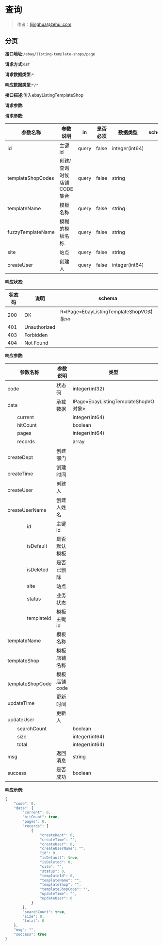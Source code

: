 # 查询

> 作者：lijinghua@zehui.com

## 分页


**接口地址**:`/ebay/listing-template-shops/page`


**请求方式**:`GET`


**请求数据类型**:`*`


**响应数据类型**:`*/*`


**接口描述**:传入ebayListingTemplateShop


**请求参数**:


**请求参数**:


| 参数名称 | 参数说明 | in    | 是否必须 | 数据类型 | schema |
| -------- | -------- | ----- | -------- | -------- | ------ |
|id|主键id|query|false|integer(int64)||
|templateShopCodes|创建/查询时候店铺CODE集合|query|false|string||
|templateName|模板名称|query|false|string||
|fuzzyTemplateName|模糊的模板名称|query|false|string||
|site|站点|query|false|string||
|createUser|创建人|query|false|integer(int64)|||


**响应状态**:


| 状态码 | 说明 | schema |
| -------- | -------- | ----- | 
|200|OK|R«IPage«EbayListingTemplateShopVO对象»»|
|401|Unauthorized||
|403|Forbidden||
|404|Not Found|||


**响应参数**:


| 参数名称 | 参数说明 | 类型 | schema |
| -------- | -------- | ----- |----- | 
|code|状态码|integer(int32)|integer(int32)|
|data|承载数据|IPage«EbayListingTemplateShopVO对象»|IPage«EbayListingTemplateShopVO对象»|
|&emsp;&emsp;current||integer(int64)||
|&emsp;&emsp;hitCount||boolean||
|&emsp;&emsp;pages||integer(int64)||
|&emsp;&emsp;records||array|EbayListingTemplateShopVO对象|
|&emsp;&emsp;&emsp;&emsp;createDept|创建部门||false|integer(int64)||
|&emsp;&emsp;&emsp;&emsp;createTime|创建时间||false|string(date-time)||
|&emsp;&emsp;&emsp;&emsp;createUser|创建人||false|integer(int64)||
|&emsp;&emsp;&emsp;&emsp;createUserName|创建人姓名||false|string||
|&emsp;&emsp;&emsp;&emsp;id|主键id||false|integer(int64)||
|&emsp;&emsp;&emsp;&emsp;isDefault|是否默认模板||false|boolean||
|&emsp;&emsp;&emsp;&emsp;isDeleted|是否已删除||false|integer(int32)||
|&emsp;&emsp;&emsp;&emsp;site|站点||false|string||
|&emsp;&emsp;&emsp;&emsp;status|业务状态||false|integer(int32)||
|&emsp;&emsp;&emsp;&emsp;templateId|模板主键id||false|integer(int64)||
|&emsp;&emsp;&emsp;&emsp;templateName|模板名称||false|string||
|&emsp;&emsp;&emsp;&emsp;templateShop|模板店铺名称||false|string||
|&emsp;&emsp;&emsp;&emsp;templateShopCode|模板店铺code||false|string||
|&emsp;&emsp;&emsp;&emsp;updateTime|更新时间||false|string(date-time)||
|&emsp;&emsp;&emsp;&emsp;updateUser|更新人||false|integer(int64)||
|&emsp;&emsp;searchCount||boolean||
|&emsp;&emsp;size||integer(int64)||
|&emsp;&emsp;total||integer(int64)||
|msg|返回消息|string||
|success|是否成功|boolean|||


**响应示例**:
```javascript
{
	"code": 0,
	"data": {
		"current": 0,
		"hitCount": true,
		"pages": 0,
		"records": [
			{
				"createDept": 0,
				"createTime": "",
				"createUser": 0,
				"createUserName": "",
				"id": 0,
				"isDefault": true,
				"isDeleted": 0,
				"site": "",
				"status": 0,
				"templateId": 0,
				"templateName": "",
				"templateShop": "",
				"templateShopCode": "",
				"updateTime": "",
				"updateUser": 0
			}
		],
		"searchCount": true,
		"size": 0,
		"total": 0
	},
	"msg": "",
	"success": true
}
```